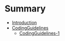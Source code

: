 # Summary

* [Introduction](README.md)
* [CodingGuidelines](CodingGuidelines.md)
	* [CodingGuidelines-1](CodingGuidelines-1.md)
